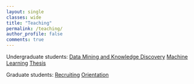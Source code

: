 ```yaml
---
layout: single
classes: wide
title: "Teaching"
permalink: /teaching/
author_profile: false
comments: true
---
```


Undergraduate students: [Data Mining and Knowledge Discovery](https://XMUDM.github.io/teaching/kdd) [Machine Learning](https://XMUDM.github.io/teaching/ml)  [Thesis](https://XMUDM.github.io/teaching/thesis) 

Graduate students: [Recruiting](https://XMUDM.github.io/teaching/recruit) [Orientation](https://XMUDM.github.io/teaching/orientation) 


